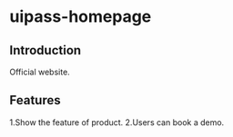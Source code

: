 # uipass-homepage

## Introduction
Official website.
## Features
1.Show the feature of product.
2.Users can book a demo.
